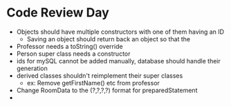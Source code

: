 # Code Review Day
- Objects should have multiple constructors with one of them having an ID
    - Saving an object should return back an object so that the 
- Professor needs a toString() override
- Person super class needs a constructor 
- ids for mySQL cannot be added manually, database should handle their generation
- derived classes shouldn't reimplement their super classes
    - ex: Remove getFirstName() etc from professor
- Change RoomData to the (?,?,?,?) format for preparedStatement
- 